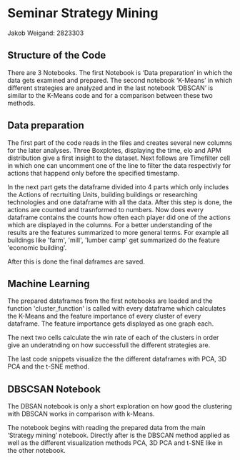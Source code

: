 # Seminar Strategy Mining
Jakob Weigand: 2823303

## Structure of the Code
There are 3 Notebooks. The first Notebook is ‘Data preparation’ in which the data gets examined and prepared. The second notebook ‘K-Means’ in which different strategies are analyzed and in the last notebook ‘DBSCAN’ is similar to the K-Means code and for a comparison between these two methods.

## Data preparation
The first part of the code reads in the files and creates several new columns for the later analyses. Three Boxplotes, displaying the time, elo and APM distribution give a first insight to the dataset. Next follows are Timefilter cell in which one can uncomment one of the line to filter the data respectivly for actions that happend only before the specified timestamp.

In the next part gets the dataframe divided into 4 parts which only includes the Actions of recrtuiting Units, building buildings or researching technologies and one dataframe with all the data. 
After this step is done, the actions are counted and trasnformed to numbers. Now does every dataframe contains the counts how often each player did one of the actions which are displayed in the columns.
For a better understanding of the results are the features summarized to more general terms. For example all buildings like 'farm', 'mill', 'lumber camp' get summarized do the feature 'economic building'.

After this is done the final daframes are saved.

## Machine Learning

The prepared dataframes from the first notebooks are loaded and the function 'cluster_function' is called with every dataframe which calculates the K-Means and the feature importance of every cluster of every dataframe. The feature importance gets displayed as one graph each.

The next two cells calculate the win rate of each of the clusters in order give an underatnding on how successfull the different strategies are.

The last code snippets visualize the the different dataframes with PCA, 3D PCA and the t-SNE method.

## DBSCSAN Notebook
The DBSAN notebook is only a short exploration on how good the clustering with DBSCAN works in comparison with k-Means. 

The notebook begins with reading the prepared data from the main ‘Strategy mining’ notebook. 
Directly after is the DBSCAN method applied as well as the different visualization methods PCA, 3D PCA and t-SNE like in the other notebook.

